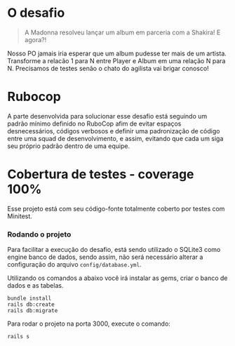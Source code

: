 # O desafio

> A Madonna resolveu lançar um album em parceria com a Shakira! E agora?!

Nosso PO jamais iria esperar que um album pudesse ter mais de um artista. Transforme a relacão 1 para N entre Player e Album em uma relação N para N. Precisamos de testes senão o chato do agilista vai brigar conosco!

# Rubocop

A parte desenvolvida para solucionar esse desafio está seguindo um padrão mínimo definido no RuboCop afim de evitar espaços desnecessários, códigos verbosos e definir uma padronização de código entre uma squad de desenvolvimento, e assim, evitando que cada um siga seu próprio padrão dentro de uma equipe.

# Cobertura de testes - coverage 100%

Esse projeto está com seu código-fonte totalmente coberto por testes com Minitest.

### Rodando o projeto

Para facilitar a execução do desafio, está sendo utilizado o SQLite3 como engine banco de dados, sendo assim, não será necessário alterar a configuração do arquivo `config/database.yml`.

Utilizando os comandos a abaixo você irá instalar as gems, criar o banco de dados e as tabelas.

```
bundle install
rails db:create
rails db:migrate
```

Para rodar o projeto na porta 3000, execute o comando:

```
rails s
```
